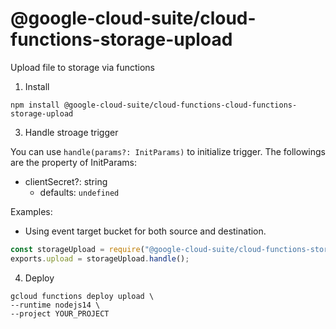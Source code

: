 # @google-cloud-suite/cloud-functions-storage-upload

Upload file to storage via functions

1. Install

```
npm install @google-cloud-suite/cloud-functions-cloud-functions-storage-upload
```

3. Handle stroage trigger

You can use `handle(params?: InitParams)` to initialize trigger. The followings are the property of InitParams:

- clientSecret?: string
  - defaults: `undefined`

Examples:

- Using event target bucket for both source and destination.

```index.js
const storageUpload = require("@google-cloud-suite/cloud-functions-storage-upload");
exports.upload = storageUpload.handle();
```

4. Deploy

```
gcloud functions deploy upload \
--runtime nodejs14 \
--project YOUR_PROJECT
```
